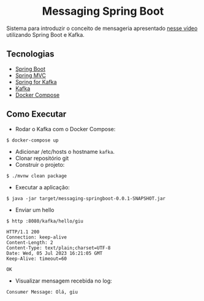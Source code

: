 
<h1 align="center">
  Messaging Spring Boot
</h1>



Sistema para introduzir o conceito de mensageria apresentado [nesse vídeo](https://youtu.be/97TF2xZgAhU) utilizando Spring Boot e Kafka.

## Tecnologias
 
- [Spring Boot](https://spring.io/projects/spring-boot)
- [Spring MVC](https://docs.spring.io/spring-framework/reference/web/webmvc.html)
- [Spring for Kafka](https://docs.spring.io/spring-kafka/reference/html/)
- [Kafka](https://kafka.apache.org)
- [Docker Compose](https://docs.docker.com/compose/)

## Como Executar

- Rodar o Kafka com o Docker Compose:
```
$ docker-compose up
```

- Adicionar /etc/hosts o hostname `kafka`.
- Clonar repositório git
- Construir o projeto:
```
$ ./mvnw clean package
```
- Executar a aplicação:
```
$ java -jar target/messaging-springboot-0.0.1-SNAPSHOT.jar
```

- Enviar um hello
```
$ http :8080/kafka/hello/giu

HTTP/1.1 200
Connection: keep-alive
Content-Length: 2
Content-Type: text/plain;charset=UTF-8
Date: Wed, 05 Jul 2023 16:21:05 GMT
Keep-Alive: timeout=60

OK
```

- Visualizar mensagem recebida no log:
```
Consumer Message: Olá, giu
```
